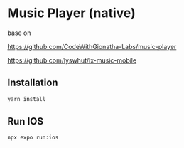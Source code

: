 # Music Player (native)
base on 

https://github.com/CodeWithGionatha-Labs/music-player

https://github.com/lyswhut/lx-music-mobile
## Installation

```bash
yarn install
```

## Run IOS

```bash
npx expo run:ios
```
